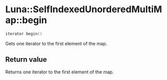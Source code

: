 # Luna::SelfIndexedUnorderedMultiMap::begin

```c++
iterator begin()
```

Gets one iterator to the first element of the map. 



## Return value
Returns one iterator to the first element of the map. 

